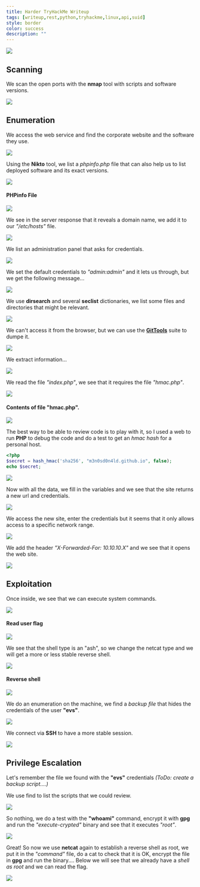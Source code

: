 ```yaml
---
title: Harder TryHackMe Writeup
tags: [writeup,rest,python,tryhackme,linux,api,suid]
style: border
color: success
description: ""
---
```



![](https://raw.githubusercontent.com/m3n0sd0n4ld/m3n0sd0n4ld.github.io/main/_posts/Harder/1.png)

## Scanning
We scan the open ports with the **nmap** tool with scripts and software versions.

![](https://raw.githubusercontent.com/m3n0sd0n4ld/m3n0sd0n4ld.github.io/main/_posts/Harder/2.png)

## Enumeration
We access the web service and find the corporate website and the software they use.

![](https://raw.githubusercontent.com/m3n0sd0n4ld/m3n0sd0n4ld.github.io/main/_posts/Harder/3.png)

Using the **Nikto** tool, we list a *phpinfo.php* file that can also help us to list deployed software and its exact versions.

![](https://raw.githubusercontent.com/m3n0sd0n4ld/m3n0sd0n4ld.github.io/main/_posts/Harder/4.png)

#### PHPinfo File

![](https://raw.githubusercontent.com/m3n0sd0n4ld/m3n0sd0n4ld.github.io/main/_posts/Harder/5.png)

We see in the server response that it reveals a domain name, we add it to our *"/etc/hosts"* file.

![](https://raw.githubusercontent.com/m3n0sd0n4ld/m3n0sd0n4ld.github.io/main/_posts/Harder/6.png)

We list an administration panel that asks for credentials.

![](https://raw.githubusercontent.com/m3n0sd0n4ld/m3n0sd0n4ld.github.io/main/_posts/Harder/7.png)

We set the default credentials to *"admin:admin"* and it lets us through, but we get the following message...

![](https://raw.githubusercontent.com/m3n0sd0n4ld/m3n0sd0n4ld.github.io/main/_posts/Harder/8.png)

We use **dirsearch** and several **seclist** dictionaries, we list some files and directories that might be relevant.

![](https://raw.githubusercontent.com/m3n0sd0n4ld/m3n0sd0n4ld.github.io/main/_posts/Harder/9.png)

We can't access it from the browser, but we can use the **[GitTools](https://github.com/internetwache/GitTools)** suite to dumpe it.

![](https://raw.githubusercontent.com/m3n0sd0n4ld/m3n0sd0n4ld.github.io/main/_posts/Harder/10.png)

We extract information...

![](https://raw.githubusercontent.com/m3n0sd0n4ld/m3n0sd0n4ld.github.io/main/_posts/Harder/11.png)

We read the file *"index.php"*, we see that it requires the file *"hmac.php"*.

![](https://raw.githubusercontent.com/m3n0sd0n4ld/m3n0sd0n4ld.github.io/main/_posts/Harder/12.png)

#### Contents of file "hmac.php".

![](https://raw.githubusercontent.com/m3n0sd0n4ld/m3n0sd0n4ld.github.io/main/_posts/Harder/13.png)

The best way to be able to review code is to play with it, so I used a web to run **PHP** to debug the code and do a test to get an *hmac hash* for a personal host.

```PHP
<?php
$secret = hash_hmac('sha256', "m3n0sd0n4ld.github.io", false);
echo $secret;
```

![](https://raw.githubusercontent.com/m3n0sd0n4ld/m3n0sd0n4ld.github.io/main/_posts/Harder/14.png)

Now with all the data, we fill in the variables and we see that the site returns a new url and credentials.

![](https://raw.githubusercontent.com/m3n0sd0n4ld/m3n0sd0n4ld.github.io/main/_posts/Harder/15.png)

We access the new site, enter the credentials but it seems that it only allows access to a specific network range.

![](https://raw.githubusercontent.com/m3n0sd0n4ld/m3n0sd0n4ld.github.io/main/_posts/Harder/16.png)

We add the header *"X-Forwarded-For: 10.10.10.X"* and we see that it opens the web site.

![](https://raw.githubusercontent.com/m3n0sd0n4ld/m3n0sd0n4ld.github.io/main/_posts/Harder/17.png)

## Exploitation

Once inside, we see that we can execute system commands.

![](https://raw.githubusercontent.com/m3n0sd0n4ld/m3n0sd0n4ld.github.io/main/_posts/Harder/18.png)

#### Read user flag

![](https://raw.githubusercontent.com/m3n0sd0n4ld/m3n0sd0n4ld.github.io/main/_posts/Harder/19.png)

We see that the shell type is an "ash", so we change the netcat type and we will get a more or less stable reverse shell.

![](https://raw.githubusercontent.com/m3n0sd0n4ld/m3n0sd0n4ld.github.io/main/_posts/Harder/21.png)

#### Reverse shell

![](https://raw.githubusercontent.com/m3n0sd0n4ld/m3n0sd0n4ld.github.io/main/_posts/Harder/22.png)

We do an enumeration on the machine, we find a *backup file* that hides the credentials of the user **"evs"**.

![](https://raw.githubusercontent.com/m3n0sd0n4ld/m3n0sd0n4ld.github.io/main/_posts/Harder/25.png)

We connect via **SSH** to have a more stable session.

![](https://raw.githubusercontent.com/m3n0sd0n4ld/m3n0sd0n4ld.github.io/main/_posts/Harder/26.png)

## Privilege Escalation
Let's remember the file we found with the **"evs"** credentials *(ToDo: create a backup script....)*

We use find to list the scripts that we could review.

![](https://raw.githubusercontent.com/m3n0sd0n4ld/m3n0sd0n4ld.github.io/main/_posts/Harder/27.png)

So nothing, we do a test with the **"whoami"** command, encrypt it with **gpg** and run the *"execute-crypted"* binary and see that it executes *"root"*.

![](https://raw.githubusercontent.com/m3n0sd0n4ld/m3n0sd0n4ld.github.io/main/_posts/Harder/28.png)

Great! So now we use **netcat** again to establish a reverse shell as root, we put it in the *"command"* file, do a cat to check that it is OK, encrypt the file in **gpg** and run the binary.... Below we will see that we already have a *shell as root* and we can read the flag.

![](https://raw.githubusercontent.com/m3n0sd0n4ld/m3n0sd0n4ld.github.io/main/_posts/Harder/29.png)




